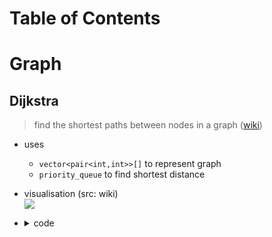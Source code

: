 <!-- omit in toc -->
# Table of Contents


# Graph
## Dijkstra
> find the shortest paths between nodes in a graph ([wiki](https://en.wikipedia.org/wiki/Dijkstra's_algorithm))
<ul>

<li>

uses
- `vector<pair<int,int>>[]` to represent graph
- `priority_queue` to find shortest distance
</li>

<li>

visualisation (src: wiki)<br>![](https://upload.wikimedia.org/wikipedia/commons/5/57/Dijkstra_Animation.gif)
</li>

<li>
<details>
<summary>code</summary>

<details>
<summary>input (same graph from the animation above)</summary>

- first line
    - `6` nodes in total
    - start at node `0`
    - end at node `4`
- the rest
    - `u v weight_from_u_to_v`
```
6 0 4

0 1 7
0 2 9
0 5 14
1 3 15
1 2 10
2 3 11
2 5 2
5 4 9
3 4 6
```
</details>

<details>
<summary>output</summary>

- `dist` is distance from start node to all nodes
```
node	dist
0       0
1       7
2       9
3       20
4       20
5       11
```
</details>

```cpp
#include <bits/stdc++.h>

using namespace std;

#define pi pair<int,int>
#define vi vector<int>
#define vpi vector<pi>
#define eb emplace_back
#define mp make_pair

int main(){
    // num of vertexes, start node, end node
    int nv, a, b;
    cin >> nv >> a >> b;

    // read graph
    vpi g[nv];
    int u, v, w;
    while(cin >> u >> v >> w){
        g[u].eb(v, w);
        g[v].eb(u, w);
    }

    // set all distances to max
    vi d(nv, INT_MAX);

    // create pq, less distance = more priority
    priority_queue<pi, vpi, greater<>> pq;

    // start at a with dist of 0
    d[a] = 0;
    pq.push(mp(a, d[a]));

    while(not pq.empty()){
        // pop node u from graph
        u = pq.top().first;
        pq.pop();

        // for each adjacent node v from u
        nv = (int)g[u].size();
        for(pi &p: g[u]){
            v = p.first, w = p.second;
            // if u to v is shorter than the prev record
            if(d[u] + w < d[v]){
                // update distance to v
                d[v] = d[u] + w;
                pq.push(mp(v, d[v]));
            }
        }
    }

    // print all distances from start node
    cout << "node\tdist\n";
    nv = (int)d.size();
    for(int i = 0; i < nv; i++){
        cout << i << "\t\t" << d[i] << '\n';
    }
}
```
</details>
</li>
</ul>